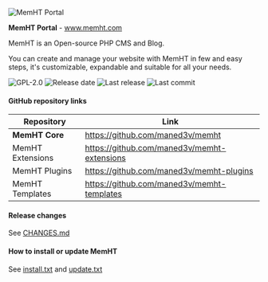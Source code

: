 ![MemHT Portal](http://www.memht.com/assets/git/memht-core.png)

**MemHT Portal** - www.memht.com

MemHT is an Open-source PHP CMS and Blog.

You can create and manage your website with MemHT in few and easy steps, it's customizable, expandable and suitable for all your needs.

![GPL-2.0](https://img.shields.io/github/license/maned3v/memht) ![Release date](https://img.shields.io/github/release-date/maned3v/memht) ![Last release](https://img.shields.io/github/v/release/maned3v/memht) ![Last commit](https://img.shields.io/github/last-commit/maned3v/memht)

#### GitHub repository links
|Repository|Link|
|----------|----|
|**MemHT Core**|https://github.com/maned3v/memht|
|MemHT Extensions|https://github.com/maned3v/memht-extensions|
|MemHT Plugins|https://github.com/maned3v/memht-plugins|
|MemHT Templates|https://github.com/maned3v/memht-templates|

#### Release changes
See [CHANGES.md](https://github.com/maned3v/memht/blob/master/CHANGES.md)

#### How to install or update MemHT
See [install.txt](https://github.com/maned3v/memht/blob/master/install.txt) and [update.txt](https://github.com/maned3v/memht/blob/master/update.txt)
